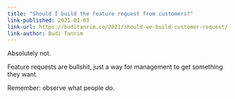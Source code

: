 ```yaml
---
title: "Should I build the feature request from customers?"
link-published: 2021-01-03
link-url: https://buditanrim.co/2021/should-we-build-customer-request/
link-author: Budi Tanrim
---
```


Absolutely not.

Feature requests are bullshit, just a way for management to get something they want.

Remember: observe what people _do_.